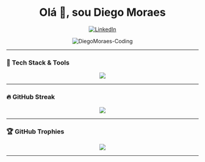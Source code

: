 <h1 align="center">Olá 👋, sou Diego Moraes</h1>
<p align="center">
  <a href="https://www.linkedin.com/in/diego-moraes-46998a1b7/" target="_blank">
    <img src="https://img.shields.io/badge/-LinkedIn-0A66C2?style=flat&logo=linkedin&logoColor=white" alt="LinkedIn" />
  </a>
</p>

<p align="center">
  <img src="https://komarev.com/ghpvc/?username=DiegoMoraes-Coding&label=Profile%20views&color=0e75b6&style=flat" alt="DiegoMoraes-Coding" />
</p>

---

### 🧠 Tech Stack & Tools

<p align="center">
  <img src="https://skillicons.dev/icons?i=python,php,laravel,dotnet,js,vue,html,css,bootstrap,mysql,git,github,vscode" />
</p>

---

### 🔥 GitHub Streak

<p align="center">
  <img src="https://github-readme-streak-stats.herokuapp.com/?user=DiegoMoraes-Coding&theme=radical" />
</p>

---

### 🏆 GitHub Trophies

<p align="center">
  <img src="https://github-profile-trophy.vercel.app/?username=DiegoMoraes-Coding&theme=radical&no-frame=true&no-bg=true&margin-w=4" />
</p>

---


